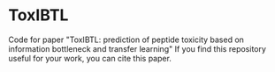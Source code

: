 # ToxIBTL
Code for paper "ToxIBTL: prediction of peptide toxicity based on information bottleneck and transfer learning"
If you find this repository useful for your work, you can cite this paper.
